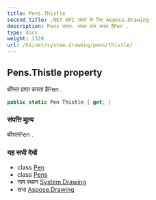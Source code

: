 ```yaml
---
title: Pens.Thistle
second_title: .NET API संदर्भ के लिए Aspose.Drawing
description: Pens संपत्त. थस्ल प्रप्त करत हैPen .
type: docs
weight: 1320
url: /hi/net/system.drawing/pens/thistle/
---
```

## Pens.Thistle property

थीस्ल प्राप्त करता हैPen .

```csharp
public static Pen Thistle { get; }
```

### संपत्ति मूल्य

थीस्लPen .

### यह सभी देखें

* class [Pen](../../pen/)
* class [Pens](../)
* नाम स्थान [System.Drawing](../../pens/)
* सभा [Aspose.Drawing](../../../)


